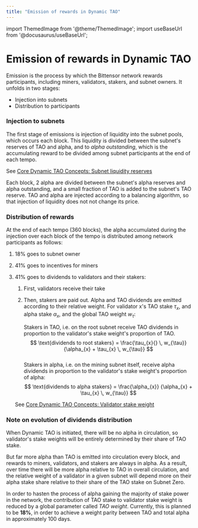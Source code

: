 ```yaml
---
title: "Emission of rewards in Dynamic TAO"
---
```

import ThemedImage from '@theme/ThemedImage';
import useBaseUrl from '@docusaurus/useBaseUrl';

# Emission of rewards in Dynamic TAO

Emission is the process by which the Bittensor network rewards participants, including miners, validators, stakers, and subnet owners. It unfolds in two stages:

- Injection into subnets
- Distribution to participants

### Injection to subnets

The first stage of emissions is injection of liquidity into the subnet pools, which occurs each block. This liquidity is divided between the subnet's reserves of TAO and alpha, and to *alpha outstanding*, which is the accumulating reward to be divided among subnet participants at the end of each tempo.

See [Core Dynamic TAO Concepts: Subnet liquidity reserves](./dtao-guide.md#subnet-liquidity-reserves)

Each block, 2 alpha are divided between the subnet's alpha reserves and alpha outstanding, and a small fraction of TAO is added to the subnet's TAO reserve.  TAO and alpha are injected according to a balancing algorithm, so that injection of liquidity does not not change its price.

### Distribution of rewards

At the end of each tempo (360 blocks), the alpha accumulated during the injection over each block of the tempo is distributed among network participants as follows:

1. 18% goes to subnet owner
1. 41% goes to incentives for miners
1. 41% goes to dividends to validators and their stakers:
    1. First, validators receive their take   
    1.  Then, stakers are paid out. Alpha and TAO dividends are emitted according to their relative weight. For validator x's TAO stake $\tau_x$, and alpha stake $\alpha_x$, and the global TAO weight $w_{\tau}$:

        Stakers in TAO, i.e. on the root subnet receive TAO dividends in proportion to the validator's stake weight's proportion of TAO. 
          $$
          \text{dividends to root stakers} 
          = \frac{\tau_{x}{} \, w_{\tau}}
                 {\alpha_{x} + \tau_{x} \, w_{\tau}}
          $$        
        Stakers in alpha, i.e. on the mining subnet itself, receive alpha dividends in proportion to the validator's stake weight's proportion of alpha:
          $$
          \text{dividends to alpha stakers} 
          = \frac{\alpha_{x}}
                 {\alpha_{x} + \tau_{x} \, w_{\tau}}
          $$        


    See [Core Dynamic TAO Concepts: Validator stake weight](./dtao-guide.md#validator-stake-weight)

### Note on evolution of dividends distribution

When Dynamic TAO is initiated, there will be no alpha in circulation, so validator's stake weights will be entirely determined by their share of TAO stake.

But far more alpha than TAO is emitted into circulation every block, and rewards to miners, validators, and stakers are always in alpha. As a result, over time there will be more alpha relative to TAO in overall circulation, and the relative weight of a validator in a given subnet will depend more on their alpha stake share relative to their share of the TAO stake on Subnet Zero.

In order to hasten the process of alpha gaining the majority of stake power in the network, the contribution of TAO stake to validator stake weight is reduced by a global parameter called *TAO weight*. Currently, this is planned to be **18%**, in order to achieve a weight parity between TAO and total alpha in approximately 100 days.

<center>
<ThemedImage
alt="Curves"
sources={{
    light: useBaseUrl('/img/docs/dynamic-tao/curves.png'),
    dark: useBaseUrl('/img/docs/dynamic-tao/curves.png'),
  }}
style={{width: 650}}
/>
</center>

<br />